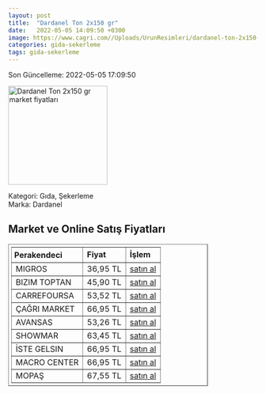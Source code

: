 ```yaml
---
layout: post
title:  "Dardanel Ton 2x150 gr"
date:   2022-05-05 14:09:50 +0300
image: https://www.cagri.com//Uploads/UrunResimleri/dardanel-ton-2x150-gr-810b.jpg
categories: gida-sekerleme
tags: gida-sekerleme
---
```


Son Güncelleme: 2022-05-05 17:09:50

<img src="https://www.cagri.com//Uploads/UrunResimleri/dardanel-ton-2x150-gr-810b.jpg" width="200" alt="Dardanel Ton 2x150 gr market fiyatları" />

Kategori: Gıda, Şekerleme
<br />
Marka: Dardanel

<h2>Market ve Online Satış Fiyatları</h2>

<table border="1" style="padding: 5px;width:80%;">
  <tr>
    <td style="padding: 5px;"><strong>Perakendeci</strong></td>
    <td><strong>Fiyat</strong></td>
    <td><strong>İşlem</strong></td>
  </tr>
  <tr>
              <td title="Migros">MIGROS</td>
              <td>36,95 TL</td>
              <td><a title="Migros" target="_blank" href="https://www.migros.com.tr/dardanel-ekonomik-ton-2x150-g-p-89b738">satın al</a></td>
            </tr><tr>
              <td title="Bizim Toptan">BIZIM TOPTAN</td>
              <td>45,90 TL</td>
              <td><a title="Bizim Toptan" target="_blank" href="https://www.bizimtoptan.com.tr/dardanel-ekonomik-ton-baligi-2x150-gr">satın al</a></td>
            </tr><tr>
              <td title="CarrefourSA">CARREFOURSA</td>
              <td>53,52 TL</td>
              <td><a title="CarrefourSA" target="_blank" href="https://www.carrefoursa.com/dardanel-ton-2x150-g-p-30097066">satın al</a></td>
            </tr><tr>
              <td title="Çağrı Market">ÇAĞRI MARKET</td>
              <td>66,95 TL</td>
              <td><a title="Çağrı Market" target="_blank" href="https://www.cagri.com/dardanel-ton-2x150-gr">satın al</a></td>
            </tr><tr>
              <td title="Avansas">AVANSAS</td>
              <td>53,26 TL</td>
              <td><a title="Avansas" target="_blank" href="https://www.avansas.com/dardanel-ton-baligi-2-x-150-gr-p-82037">satın al</a></td>
            </tr><tr>
              <td title="Showmar">SHOWMAR</td>
              <td>63,45 TL</td>
              <td><a title="Showmar" target="_blank" href="https://www.showmar.com.tr/urun/dardanel-ton-150grx2">satın al</a></td>
            </tr><tr>
              <td title="İste Gelsin">İSTE GELSIN</td>
              <td>66,95 TL</td>
              <td><a title="İste Gelsin" target="_blank" href="https://www.istegelsin.com/urun/dardanel-ton-baligi-2x150-gr_DRD55-AD">satın al</a></td>
            </tr><tr>
              <td title="Macro Center">MACRO CENTER</td>
              <td>66,95 TL</td>
              <td><a title="Macro Center" target="_blank" href="https://www.macrocenter.com.tr/dardanel-aycicek-yagli-ton-baligi-2x150-g-p-8a20e8">satın al</a></td>
            </tr><tr>
              <td title="Mopaş">MOPAŞ</td>
              <td>67,55 TL</td>
              <td><a title="Mopaş" target="_blank" href="https://www.mopas.com.tr/dardanel-ton-2x150-gr/p/834735">satın al</a></td>
            </tr>
</table>
